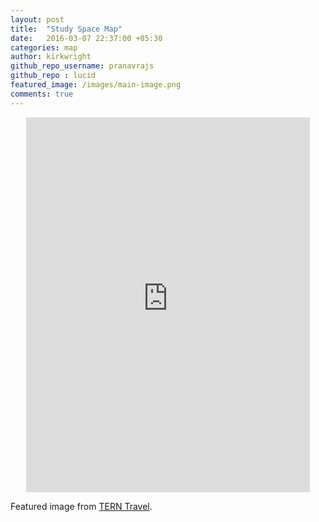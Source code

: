 ```yaml
---
layout: post
title:  "Study Space Map"
date:   2016-03-07 22:37:00 +05:30
categories: map
author: kirkwright
github_repo_username: pranavrajs
github_repo : lucid
featured_image: /images/main-image.png
comments: true
---
```


<div align="center">
  <iframe width="90%" height="600" scrolling="no" frameborder="no" src="https://fusiontables.google.com/embedviz?q=select+col2+from+1dxcmjDdH9phX4cNAKrGo6vLbxnY9e5R68XVmCSSj&amp;viz=MAP&amp;h=false&amp;lat=45.50866543265623&amp;lng=-73.56553290122064&amp;t=1&amp;z=13&amp;l=col2&amp;y=2&amp;tmplt=2&amp;hml=ONE_COL_LAT_LNG"></iframe>
</div>

Featured image from <a href="http://tern.travel/a-survival-guide-for-studying-in-montreal/">TERN Travel</a>.
